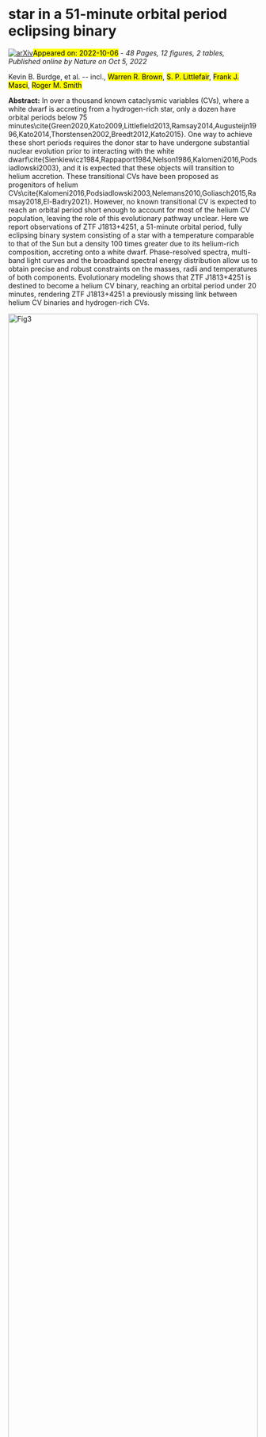 <div class="macros" style="visibility:hidden;">
$\newcommand{\ensuremath}{}$
$\newcommand{\xspace}{}$
$\newcommand{\object}[1]{\texttt{#1}}$
$\newcommand{\farcs}{{.}''}$
$\newcommand{\farcm}{{.}'}$
$\newcommand{\arcsec}{''}$
$\newcommand{\arcmin}{'}$
$\newcommand{\ion}[2]{#1#2}$
$\newcommand{\textsc}[1]{\textrm{#1}}$
$\newcommand{\hl}[1]{\textrm{#1}}$
$\newcommand{\bibinfo}[2]{#2}$
$\newcommand{\eprint}[2][]{\url{#2}}$
$\newcommand{\bibinfo}[2]{#2}$
$\newcommand{\eprint}[2][]{\url{#2}}$
$\newcommand{\mn}{{Mon. Not. R. Astron. Soc.}}$
$\newcommand{\mnras}{\mn}$
$\newcommand{\aj}{{"Astron. J."}}$
$\newcommand{\apj}{{Astrophys. J.}}$
$\newcommand{\apjl}{{Astrophys. J. Lett.}}$
$\newcommand{\apjs}{{Astrophys. J. Supp.}}$
$\newcommand{\apss}{{Astrophys. and Space Sc.}}$
$\newcommand{\aaps}{{Astron. Astrophys. Supp.}}$
$\newcommand{\aap}{{Astron. Astrophys.}}$
$\newcommand{\nat}{{Nature}}$
$\newcommand{\pasj}{{PASJ}}$
$\newcommand{\prd}{{Phys. Rev. D}}$
$\newcommand{\prl}{{Phys. Rev. Lett.}}$
$\newcommand{\pasp}{{Pub. Ast. Soc. Pac.}}$
$\newcommand{\procspie}{Proc. SPIE}$
$\newcommand{\ssr}{Space Science Reviews}$
$\newcommand{\araa}{Annual Review of Astronomy and Astrophysics}$
$\newcommand{\thetable}{\arabic{table}}$
$\newcommand{\figurename}{Extended Data Figure}$
$\newcommand{\figurename}{Extended Data Figure}$
$\newcommand{\figurename}{Extended Data Figure}$
$\newcommand{\figurename}{Extended Data Figure}$
$\newcommand{\figurename}{Extended Data Figure}$
$\newcommand{\figurename}{Extended Data Figure}$
$\newcommand{\figurename}{Extended Data Figure}$
$\newcommand{\figurename}{Extended Data Figure}$
$\newcommand{\}{url}$
$\newcommand{\urlprefix}{URL }$
$\newcommand{\}{url}$
$\newcommand{\urlprefix}{URL }$</div>

<div class="macros" style="visibility:hidden;">
$\newcommand{$\ensuremath$}{}$
$\newcommand{$\xspace$}{}$
$\newcommand{$\object$}[1]{\texttt{#1}}$
$\newcommand{$\farcs$}{{.}''}$
$\newcommand{$\farcm$}{{.}'}$
$\newcommand{$\arcsec$}{''}$
$\newcommand{$\arcmin$}{'}$
$\newcommand{$\ion$}[2]{#1#2}$
$\newcommand{$\textsc$}[1]{\textrm{#1}}$
$\newcommand{$\hl$}[1]{\textrm{#1}}$
$\newcommand{$\bibinfo$}[2]{#2}$
$\newcommand{$\eprint$}[2][]{\url{#2}}$
$\newcommand{$\bibinfo$}[2]{#2}$
$\newcommand{$\eprint$}[2][]{\url{#2}}$
$\newcommand{$\mn$}{{Mon. Not. R. Astron. Soc.}}$
$\newcommand{$\mn$ras}{$\mn$}$
$\newcommand{$\aj$}{{"Astron. J."}}$
$\newcommand{$\apj$}{{Astrophys. J.}}$
$\newcommand{$\apj$l}{{Astrophys. J. Lett.}}$
$\newcommand{$\apj$s}{{Astrophys. J. Supp.}}$
$\newcommand{$\apss$}{{Astrophys. and Space Sc.}}$
$\newcommand{$\aaps$}{{Astron. Astrophys. Supp.}}$
$\newcommand{$\aap$}{{Astron. Astrophys.}}$
$\newcommand{$\nat$}{{Nature}}$
$\newcommand{$\pasj$}{{PASJ}}$
$\newcommand{$\prd$}{{Phys. Rev. D}}$
$\newcommand{$\prl$}{{Phys. Rev. Lett.}}$
$\newcommand{$\pasp$}{{Pub. Ast. Soc. Pac.}}$
$\newcommand{$\procspie$}{Proc. SPIE}$
$\newcommand{$\ssr$}{Space Science Reviews}$
$\newcommand{$\araa$}{Annual Review of Astronomy and Astrophysics}$
$\newcommand{$\thetable$}{\arabic{table}}$
$\newcommand{$\figurename$}{Extended Data Figure}$
$\newcommand{$\figurename$}{Extended Data Figure}$
$\newcommand{$\figurename$}{Extended Data Figure}$
$\newcommand{$\figurename$}{Extended Data Figure}$
$\newcommand{$\figurename$}{Extended Data Figure}$
$\newcommand{$\figurename$}{Extended Data Figure}$
$\newcommand{$\figurename$}{Extended Data Figure}$
$\newcommand{$\figurename$}{Extended Data Figure}$
$\newcommand{\}{url}$
$\newcommand{$\urlprefix$}{URL }$
$\newcommand{\}{url}$
$\newcommand{$\urlprefix$}{URL }$</div>



<div id="title">

#  star in a 51-minute orbital period eclipsing binary

</div>
<div id="comments">

[![arXiv](https://img.shields.io/badge/arXiv-2210.01809-b31b1b.svg)](https://arxiv.org/abs/2210.01809)<mark>Appeared on: 2022-10-06</mark> - _48 Pages, 12 figures, 2 tables, Published online by Nature on Oct 5, 2022_

</div>
<div id="authors">

Kevin B. Burdge, et al. -- incl., <mark><mark>Warren R. Brown</mark></mark>, <mark><mark>S. P. Littlefair</mark></mark>, <mark><mark>Frank J. Masci</mark></mark>, <mark><mark>Roger M. Smith</mark></mark>

</div>
<div id="abstract">

**Abstract:** In over a thousand known cataclysmic variables (CVs), where a white dwarf is accreting from a hydrogen-rich star, only a dozen have orbital periods below 75 minutes\cite{Green2020,Kato2009,Littlefield2013,Ramsay2014,Augusteijn1996,Kato2014,Thorstensen2002,Breedt2012,Kato2015}. One way to achieve these short periods requires the donor star to have undergone substantial nuclear evolution prior to interacting with the white dwarf\cite{Sienkiewicz1984,Rappaport1984,Nelson1986,Kalomeni2016,Podsiadlowski2003}, and it is expected that these objects will transition to helium accretion. These transitional CVs have been proposed as progenitors of helium CVs\cite{Kalomeni2016,Podsiadlowski2003,Nelemans2010,Goliasch2015,Ramsay2018,El-Badry2021}. However, no known transitional CV is expected to reach an orbital period short enough to account for most of the helium CV population, leaving the role of this evolutionary pathway unclear. Here we report observations of ZTF J1813+4251, a 51-minute orbital period, fully eclipsing binary system consisting of a star with a temperature comparable to that of the Sun but a density 100 times greater due to its helium-rich composition, accreting onto a white dwarf. Phase-resolved spectra, multi-band light curves and the broadband spectral energy distribution allow us to obtain precise and robust constraints on the masses, radii and temperatures of both components. Evolutionary modeling shows that ZTF J1813+4251 is destined to become a helium CV binary, reaching an orbital period under 20 minutes, rendering ZTF J1813+4251 a previously missing link between helium CV binaries and hydrogen-rich CVs.

</div>

<div id="div_fig1">

<img src="tmp_2210.01809/./Figures/ZTF_LC_Red.png" alt="Fig3" width="100%"/>

**Figure 3. -** \textbf{a)} The ZTF light curve of ZTF J1813+4251. The system has been in quiescence in all ZTF observations, except for those taken on September 21, 2019, in which the system brightened by over a factor of two. \textbf{b)} A zoom in of the ZTF data taken on September 21, 2019, during the outburst. The final of the four measurements during the outburst is significantly fainter because it occurred during the primary eclipse of the system. \textbf{c)} The phase-folded ZTF data, illustrating that the faint point which occurred during the outburst coincided with the primary eclipse in the system. \textbf{d)} The red side of the Keck LRIS spectrum, coadded in the rest frame of the accreting white dwarf. Double-peaked emission lines associated with the blueshifted and redshifted components of an accretion disk are clearly visible. This disk exhibits emission associated with several elements, including hydrogen, helium and calcium. \textbf{e)} The profile of the hydrogen H$\alpha$ emission feature, the strongest disk feature in the optical spectrum. (*fig:Red_Spectrum*)

</div>
<div id="div_fig2">

<img src="tmp_2210.01809/./Figures/HiPERCAM_LC_v2.png" alt="Fig1" width="100%"/>

**Figure 1. -** \textbf{a)} The five color HiPERCAM light curve of ZTF J1813+4251, with filters $u_{\mathrm{s}}$, $g_{\mathrm{s}}$, $r_{\mathrm{s}}$, $i_{\mathrm{s}}$ and $z_{\mathrm{s}}$ arranged from top to bottom. The object exhibits a strong sinusoidal component at twice the orbital frequency due to the tidal deformation of the donor star. The system undergoes a full eclipse, in which the donor fully occults the accreting white dwarf. The depth of the eclipse varies dramatically with wavelength, with the white dwarf contributing half the luminosity in the $u_{\mathrm{s}}$ filter, while only about ten percent in the $z_{\mathrm{s}}$ filter, primarily because the white dwarf preferentially emits its radiation at shorter wavelengths than the cooler donor. \textbf{b)} Best fit light curve models of the primary and secondary eclipses of ZTF J1813+4251. These models, combined with the spectroscopically derived radial velocity semi-amplitude, allow us to robustly constrain the properties of both components in the system. (*fig:LC*)

</div>
<div id="div_fig3">

<img src="tmp_2210.01809/./Figures/Good_RV.png" alt="Fig2" width="100%"/>

**Figure 2. -** \textbf{a)} A sinusoidal fit to the measured radial velocities of the donor star in ZTF J1813+4251, with a best-fit velocity semi-amplitude of $K_2=461.3\pm3.4\rm   km  s^{-1}$ and systemic velocity of $\gamma=-36.8\pm2.4\rm   km  s^{-1}$. \textbf{b)} The blue side of the Keck LRIS spectrum, coadded in the rest frame of the donor star. The spectrum exhibits a large number of narrow metal lines, including those from calcium, iron and magnesium, characteristic of main sequence stars with spectral types similar to the Sun. \textbf{c)} The trailed blue Keck LRIS spectra, illustrating the significant wavelength shifts in the spectrum caused by the large Doppler shifts of the donor. The trailed spectra reveal these Doppler shifts occur in the large number of narrow lines associated with the donor spectrum. (*fig:Spectrum*)

</div>